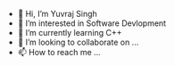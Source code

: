 - 👋 Hi, I’m Yuvraj Singh
- 👀 I’m interested in Software Devlopment
- 🌱 I’m currently learning C++
- 💞️ I’m looking to collaborate on ...
- 📫 How to reach me ...

<!---
yuvraj526/yuvraj526 is a ✨ special ✨ repository because its `README.md` (this file) appears on your GitHub profile.
You can click the Preview link to take a look at your changes.
--->
